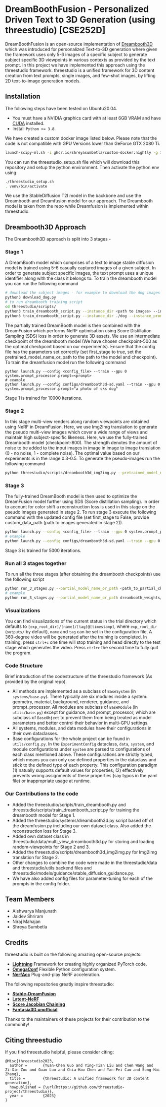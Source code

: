 # DreamBoothFusion - Personalized Driven Text to 3D Generation (using threestudio) [CSE252D]

DreamBoothFusion is an open-source implementation of [Dreambooth3D](https://arxiv.org/abs/2303.13508#:~:text=We%20present%20DreamBooth3D%2C%20an%20approach,%2D3D%20generation%20(DreamFusion).) which was introduced for personalized Text-to-3D generation where given the framework uses only 5-6 images of a specific subject to generate subject specific 3D viewpoints in various contexts as provided by the text prompt. In this project we have implemented this approach using the threestudio framework. 
threestudio is a unified framework for 3D content creation from text prompts, single images, and few-shot images, by lifting 2D text-to-image generation models.


## Installation

The following steps have been tested on Ubuntu20.04.

- You must have a NVIDIA graphics card with at least 6GB VRAM and have [CUDA](https://developer.nvidia.com/cuda-downloads) installed.
- Install `Python >= 3.8`.

We have created a custom docker image listed below. Please note that the code is not compatible with GPU Versions lower than GeForce GTX 2080 Ti. 
```sh
launch-scipy-ml.sh -i ghcr.io/shreyasumbetla/custom-docker:nightly -g 1 -m 16 -c 8 -s -v 2080ti
```
You can run the threestudio_setup.sh file which will download this repository and setup the python environment. Then activate the python env using
```sh
./threestudio_setup.sh
. venv/bin/activate
```
We use the StableDiffusion T2I model in the backbone and use the Dreambooth and Dreamfusion model for our approach. The Dreambooth model is taken from the repo while Dreamfusion is implemented within threestudio. 
## Dreambooth3D Approach
The Dreambooth3D approach is split into 3 stages - 
### Stage 1
A DreamBooth model which comprises of a text to image stable diffusion model is trained using 5-6 casually captured images of a given subject. In order to generate subject specific images, the text prompt uses a unique identifier along with the class it belongs to. 
To train the dreambooth model you can run the following command 
```sh
# download the subject images - for example to download the dog images
python3 download_dog.py
# to run dreambooth training script
cd threestudio/scripts/
python3 train_dreambooth_script.py --instance_dir <path to images> --instance_prompt <prompt_text with identifier> --output_dir <output_dir> --class_dir <where class images will be stored> --class_prompt <prompt for class>
python3 train_dreambooth_script.py --instance_dir ./dog --instance_prompt "Photo of sks dog" --output_dir ./saved_model_dog --class_dir ./class_folder --class_prompt "Photo of a dog"
```
The partially trained DreamBooth model is then combined with the DreamFusion which performs NeRF optimisation using Score Distillation Sampling (SDS) loss in order to generate 3D assets. We use an intermediate checkpoint of the dreambooth model (We have chosen checkpoint-500 as the optimal checkpoint based on our experiments). Ensure that the config file has the parameters set correctly (set first_stage to true, set the pretrained_model_name_or_path to the path to the model and checkpoint). To train the dreamfusion model run the following command
```
python launch.py --config <config_file> --train --gpu 0 system.prompt_processor.prompt=<prompt>
# example
python launch.py --config configs/dreambooth3d-sd.yaml --train --gpu 0 system.prompt_processor.prompt="a photo of sks dog"
```
Stage 1 is trained for 10000 iterations.
### Stage 2
In this stage  multi-view renders along random viewpoints are obtained using NeRF in DreamFusion. Here, we use Img2Img translation to generate the pseudo multi-view images which cover a wide range of views and maintain high subject-specific likeness. Here, we use the fully-trained Dreambooth model (checkpoint-800). The strength denotes the amount of noise to be added to the input images in image in image to image translation (0 - no noise, 1 - complete noise). The optimal value based on our experiments is in the range 0.3-0.5. To generate the pseudo-images run the following command
```sh
python threestudio/scripts/dreambooth3d_img2img.py --pretrained_model_name_or_path <path to fully trained checkpoint> --prompt <prompt_text> --input_folder <folder_containing_images_sampled_in_stage1> --strength <strength_value>
```

### Stage 3
The fully-trained DreamBooth model is then used to optimize the DreamFusion model further using SDS (Score distillation sampling).  In order to account for color shift a reconstruction loss is used in this stage on the pseudo images generated in stage 2. To run stage 3 execute the following command with the updated config file (set first_stage to False, provide custom_data_path (path to images generated in stage 2)).

```sh
python launch.py --config <config_file> --train --gpu 0 system.prompt_processor.prompt=<prompt>
# example
python launch.py --config configs/dreambooth3d-sd.yaml --train --gpu 0 system.prompt_processor.prompt="a photo of sks dog"
```
Stage 3 is trained for 5000 iterations.

### Run all 3 stages together
To run all the three stages (after obtaining the dreambooth checkpoints) use the following script
```sh
python run_3_stages.py --partial_model_name_or_path <path_to_partial_ckpt> --pretrained_model_name_or_path <path_to_model_dir> --fully_trained_model_name_or_path <path_to_fully_trained_ckpt> --strength <strength_value> --prompt <prompt_text>
# example
python run_3_stages.py --partial_model_name_or_path dreambooth_weights/checkpoint-500/ --pretrained_model_name_or_path dreambooth_weights/ --fully_trained_model_name_or_path dreambooth_weights/checkpoint-800/ --strength 0.3 --prompt "a photo of sks dog"
```
### Visualizations

You can find visualizations of the current status in the trial directory which defaults to `[exp_root_dir]/[name]/[tag]@[timestamp]`, where `exp_root_dir` (`outputs/` by default), `name` and `tag` can be set in the configuration file. A 360-degree video will be generated after the training is completed. In training, press `ctrl+c` one time will stop training and head directly to the test stage which generates the video. Press `ctrl+c` the second time to fully quit the program.

### Code Structure

Brief introduction of the codestructure of the threestudio framework (As provided by the original repo).

- All methods are implemented as a subclass of `BaseSystem` (in `systems/base.py`). There typically are six modules inside a system: geometry, material, background, renderer, guidance, and prompt_processor. All modules are subclass of `BaseModule` (in `utils/base.py`) except for guidance, and prompt_processor, which are subclass of `BaseObject` to prevent them from being treated as model parameters and better control their behavior in multi-GPU settings.
- All systems, modules, and data modules have their configurations in their own dataclasses.
- Base configurations for the whole project can be found in `utils/config.py`. In the `ExperimentConfig` dataclass, `data`, `system`, and module configurations under `system` are parsed to configurations of each class mentioned above. These configurations are strictly typed, which means you can only use defined properties in the dataclass and stick to the defined type of each property. This configuration paradigm (1) natually supports default values for properties; (2) effectively prevents wrong assignments of these properties (say typos in the yaml file) or inappropriate usage at runtime.

### Our Contributions to the code
- Added the threestudio/scripts/train_dreambooth.py and threestudio/scripts/train_dreambooth_script.py for training the dreambooth model for Stage 1.
- Added the threestudio/systems/dreambooth3d.py script based off of the dreamfusion.py including our own dataset class. Also added the reconstruction loss for Stage 3. 
- Added own dataset class in threestudio/data/multi_view_dreambooth3d.py for storing and loading random-viewpoints for Stage 2 and 3.
- Added the  threestudio/scripts/dreambooth3d_img2img.py for Img2Img translation for Stage 2. 
- Other changes to combine the code were made in the threestudio/data and threestudio/utils backend files and threestudio/models/guidance/stable_diffusion_guidance.py. 
- We have also added config files for parameter-tuning for each of the prompts in the config folder.


## Team Members
- Aishwarya Manjunath
- Jaidev Shriram
- Niraj Mahajan
- Shreya Sumbetla

## Credits

threestudio is built on the following amazing open-source projects:

- **[Lightning](https://github.com/Lightning-AI/lightning)** Framework for creating highly organized PyTorch code.
- **[OmegaConf](https://github.com/omry/omegaconf)** Flexible Python configuration system.
- **[NerfAcc](https://github.com/KAIR-BAIR/nerfacc)** Plug-and-play NeRF acceleration.

The following repositories greatly inspire threestudio:

- **[Stable-DreamFusion](https://github.com/ashawkey/stable-dreamfusion)**
- **[Latent-NeRF](https://github.com/eladrich/latent-nerf)**
- **[Score Jacobian Chaining](https://github.com/pals-ttic/sjc)**
- **[Fantasia3D.unofficial](https://github.com/ashawkey/fantasia3d.unofficial)**

Thanks to the maintainers of these projects for their contribution to the community!

## Citing threestudio

If you find threestudio helpful, please consider citing:

```
@Misc{threestudio2023,
  author =       {Yuan-Chen Guo and Ying-Tian Liu and Chen Wang and Zi-Xin Zou and Guan Luo and Chia-Hao Chen and Yan-Pei Cao and Song-Hai Zhang},
  title =        {threestudio: A unified framework for 3D content generation},
  howpublished = {\url{https://github.com/threestudio-project/threestudio}},
  year =         {2023}
}
```
